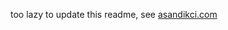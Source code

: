 too lazy to update this readme, see [asandikci.com](https://asandikci.com/about)
<!--Aktif olarak GitHub kullanmıyorum. Lütfen [Codeberg](https://codeberg.org/asandikci) ve kendi [Forgejo](https://git.aliberksandikci.com.tr/explore/repos?tab=&sort=moststars) sunucuma göz atın<br>
Hakkımda daha fazlası ve blog yazılarım için [websitemi](https://asandikci.com) ziyaret edebilirsiniz<br><br>
I am not actively using GitHub. Please check out [Codeberg](https://codeberg.org/asandikci) and my own [Forgejo](https://git.aliberksandikci.com.tr/explore/repos?tab=&sort=moststars) server<br>
You can visit [my website](https://asandikci.com) for more about me and my blog posts-->
